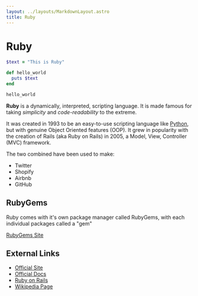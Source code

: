 ```yaml
---
layout: ../layouts/MarkdownLayout.astro
title: Ruby
---
```


# Ruby
```ruby
$text = "This is Ruby"

def hello_world
  puts $text
end

hello_world
```
**Ruby** is a dynamically, interpreted, scripting language. It is made famous 
for taking *simplicity* and *code-readability* to the extreme. 

It was created in 1993 to be an easy-to-use scripting language like 
[Python](../python), but with genuine Object Oriented features (OOP). It grew in 
popularity with the creation of Rails (aka Ruby on Rails) in 2005, a Model, 
View, Controller (MVC) framework. 

The two combined have been used to make:
- Twitter
- Shopify
- Airbnb
- GitHub

## RubyGems
Ruby comes with it's own package manager called RubyGems, with each individual packages called a "gem"

[RubyGems Site](https://rubygems.org/)

## External Links
- [Official Site](https://www.ruby-lang.org/en/)
- [Official Docs](https://www.ruby-lang.org/en/documentation/)
- [Ruby on Rails](https://rubyonrails.org/)
- [Wikipedia Page](https://en.wikipedia.org/wiki/Ruby_(programming_language))
